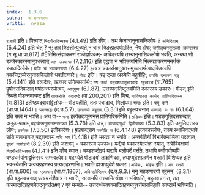 ```yaml
---
index:  1.3.6
sutra:  षः प्रत्ययस्य
vritti:  nyasa
---
```


`रजकी` इति। षित्त्वात् `षिद्गौरादिभ्यश्च` (4.1.49) इति ङीष्। अथ केनात्रानुनासकिलोपः ? `अनिदिताम्` (6.4.24) इति चेत् ? न; तत्र क्ङितीत्युच्यते,न चात्र क्ङित्प्रत्ययोऽस्ति, नैष दोषः; `जनीजृष्क्नसुरञ्जौ।ञमन्ताश्च` (ग.सू.धा.पा.817) #Êतिमित्संज्ञाकरणं रञ्जेर्ज्ञापकम्- अक्ङित्यपि तस्यानुनासिकलोपो भवति, अन्यथा णौ रञ्जेरकारस्यानुपधत्वात् `अत उपधायाः` (7.2.116) इति वृद्ध्या न भवितव्यमिति मित्संज्ञाकरणमनर्थकं स्यातदित्येके।
`घञि च भावकरणयोः` (6.4.27) इत्यत्र चकार्सयानुक्तसमुच्चयार्थत्वादक्ङित्यपि क्कचिद्रञ्जेरनुनासकिलोपो भवतीत्यपरे।
`षोडः` इति। ष़ड् दन्ता अस्येति बहुव्रीहिः; `वयसि दन्तस्य दतृ` (5.4.141) इति दत्रादेशः, ऋकार उगित्कार्यार्थः; `षष उत्वं दतृदशधासूत्त्रपदादेः ष्टुत्वञ्च` (वा.765) पृषोदरादिपाठात् षषोऽन्त्यस्योत्वम्, `आद्गुणः` (6.1.87), उत्तरपदादिष्टुतवमिति दकारस्य डकारः। षोडत् इति स्थिते षोडन्तमाचष्ट इति `तत्करोति तदादष्टे` (वा.200,201) इति णिच्, `णाविष्ठवत् कार्यम् प्रातिपदिकस्य` (वा.813) इतीष्ठवद्बावाट्टिलोपः-- षोडयतीति, ततः पचाद्यच्, णिलोपः।
`षण़्डः` इति। `षणु दाने` (धा.पा.1464)। `ञमन्ताड्डः` (द.उ.5.7), `उणादयो बहुलम्` (3.3.1)इति बहुलवचनात् `धात्वादेः षः सः` (6.1.64) इति सत्वं न भवति। अथ वा-- `षण्ड` इत्येतदव्युत्पनन्नं प्रातिपदिकमिति।
`ष़डिकः` इति। षडङगुलिदत्तशब्दात् अनुकम्पायाम् `बह्वचोऽमनुष्यनाम्नष्ठज्वा` (5.3.78) इति ठच्। `ठाजादापूर्ध्वं द्वितीयादयः` (5.3.83) इति ङगुलिदत्तस्य लोपः; `ठस्येकः` (7.3.50) इतीकादेशः। ष़डशब्द्सय `यस्येति च` (6.4.148) इत्यकारलोपः, तस्य स्थानिवद्भावे सति व्यवधानात् षट्शब्दस्य `यचि भम्` (1.4.18) इति भसंज्ञा न भवति। अन्तर्वर्तिनीं विभक्तिमाश्रित्य पदत्वात् `झलां जशोऽन्ते` (8.2.39) इति जश्त्वम् = षकारस्य डकारः। यद्येषां षकारस्येत्संज्ञा स्यात्, स्त्रीविवक्षायां `षिद्गौरादिभ्यश्च` (4.1.41) इति ङीष् स्यात्। षण्डशब्दोऽयं यद्यपि बलीवर्दे वर्त्तते, तथापि स्त्रीगवीष्पपि षण्डधर्मयोगाद्वृत्तिरस्य सम्भवत्येव। यद्यप्येते षोडादयो लाक्षणिकाः, तथाप्युदेशग्रहणेन षकारो विशिष्यत इति भवन्त्येतानि प्रत्ययग्रहणस्य प्रत्यदाहरणानि। भवति ह्यत्राप्युदेशे षकारः।`अविषः, महिषः` इति। `अव रक्षणे` (धा.पा.600) `मह पूजायाम्` (धा.पा.1867), `अविमह्योष्टिषच्` (द.उ.9.3.) ननु चठउणादयो बहुलम्` (3.3.1) इति बहुलवचनात् प्रत्ययसंज्ञैवात्र न भवति, सत्यामपि तस्यामित्संज्ञा न भविष्यति, बहुलवचनात्, तत् कस्मादादिग्रहणमेतदनुवर्त्तत#ए ? एवं मन्यते-- उत्तरार्थमवश्यमादिग्रहणमनुवर्त्तमानमिहापि स्पष्टार्थं भविष्यति।

